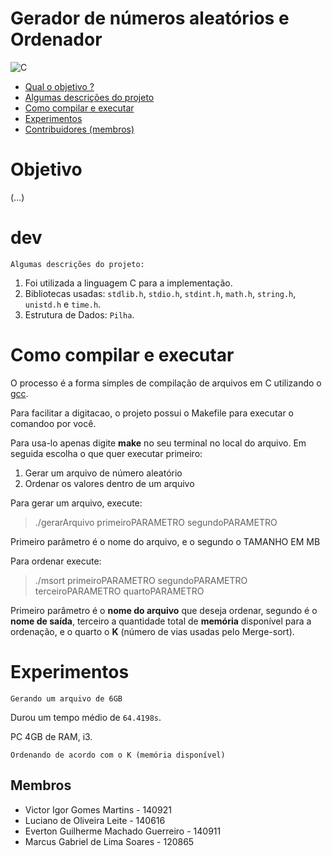 # Gerador de números aleatórios e Ordenador

![C](https://img.shields.io/badge/language-c-green.svg?style=flat-square)

- [Qual o objetivo ?](#objetivo)
- [Algumas descrições do projeto](#dev)
- [Como compilar e executar](#como-compilar-e-executar)
- [Experimentos](#experimentos)
- [Contribuidores (membros)](#membros)

# Objetivo
(...)

# dev

    Algumas descrições do projeto:

1. Foi utilizada a linguagem C para a implementação.
2. Bibliotecas usadas: `stdlib.h`, `stdio.h`, `stdint.h`, `math.h`, `string.h`, `unistd.h` e `time.h`.
3. Estrutura de Dados: `Pilha`.

# Como compilar e executar

O processo é a forma simples de compilação de arquivos em C utilizando o [gcc](https://gcc.gnu.org/).

Para facilitar a digitacao, o projeto possui o Makefile para executar o comandoo por você.

Para usa-lo apenas digite **make** no seu terminal no local do arquivo. Em seguida escolha o que quer executar primeiro:

1. Gerar um arquivo de número aleatório
2. Ordenar os valores dentro de um arquivo

Para gerar um arquivo, execute:

> ./gerarArquivo primeiroPARAMETRO segundoPARAMETRO

Primeiro parâmetro é o nome do arquivo, e o segundo o TAMANHO EM MB

Para ordenar execute:

> ./msort primeiroPARAMETRO segundoPARAMETRO terceiroPARAMETRO quartoPARAMETRO

Primeiro parâmetro é o **nome do arquivo** que deseja ordenar, segundo é o **nome de saída**, terceiro a quantidade total de **memória** disponível para a ordenação, e o quarto o **K** (número de vias usadas pelo Merge-sort).

# Experimentos

    Gerando um arquivo de 6GB

Durou um tempo médio de ``64.4198s``. 

PC 4GB de RAM, i3.

    Ordenando de acordo com o K (memória disponível)

Membros
----
- Victor Igor Gomes Martins - 140921 
- Luciano de Oliveira Leite - 140616
- Everton Guilherme Machado Guerreiro - 140911
- Marcus Gabriel de Lima Soares - 120865
